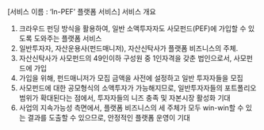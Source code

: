 [서비스 이름 : ‘In-PEF’ 플랫폼 서비스]
서비스 개요
1. 크라우드 펀딩 방식을 활용하여, 일반 소액투자자도 사모펀드(PEF)에 가입할 수 있도록 도와주는 플랫폼 서비스
2. 일반투자자, 자산운용사(펀드매니저), 자산신탁사가 플랫폼 비즈니스의 주체.
3. 자산신탁사가 사모펀드의 49인이하 구성원 중 1인자격을 갖춘 법인으로서, 사모펀드에 가입
4. 가입을 위해, 펀드매니저가 모집 금액을 사전에 설정하고 일반 투자자들을 모집
5. 사모펀드에 대한 공모형식의 소액투자가 가능해지므로, 일반투자자들의 포트폴리오 범위가 확대된다는 점에서, 투자자들의 니즈 충족 및 자본시장 활성화 기대
6. 사업의 지속가능성 측면에서, 플랫폼 비즈니스의 세 주체가 모두 win-win할 수 있는 결과를 도출할 수 있으므로, 안정적인 플랫폼 운영이 기대
